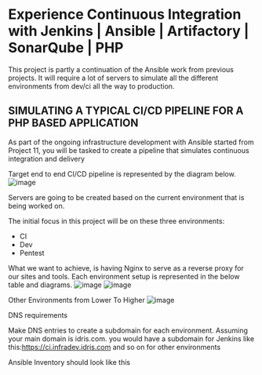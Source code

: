 # Experience Continuous Integration with Jenkins | Ansible | Artifactory | SonarQube | PHP
This project is partly a continuation of the Ansible work from previous projects. It will require a lot of servers to simulate all the different environments from dev/ci all the way to production.

## SIMULATING A TYPICAL CI/CD PIPELINE FOR A PHP BASED APPLICATION
As part of the ongoing infrastructure development with Ansible started from Project 11, you will be tasked to create a pipeline that simulates continuous integration and delivery

Target end to end CI/CD pipeline is represented by the diagram below. 
![image](https://user-images.githubusercontent.com/101482368/162239085-f5ac2c25-3cb4-4e63-b0b7-fcf4409360d5.png)


Servers are going to be created based on the current environment that is being worked on.

The initial focus in this project will be on these three environments:
* CI
* Dev
* Pentest

What we want to achieve, is having Nginx to serve as a reverse proxy for our sites and tools. Each environment setup is represented in the below table and diagrams.
![image](https://user-images.githubusercontent.com/101482368/162241921-d45b0038-2d67-4a11-963e-f2bc104d6d42.png)
![image](https://user-images.githubusercontent.com/101482368/162242123-0f795dda-dd35-4fea-b74d-4b71eb5fa989.png)

Other Environments from Lower To Higher
![image](https://user-images.githubusercontent.com/101482368/162242701-793773ff-a0b3-422f-8c4b-15d0e6a8e6bb.png)

DNS requirements

Make DNS entries to create a subdomain for each environment. Assuming your main domain is idris.com. you would have a subdomain for Jenkins like this:https://ci.infradev.idris.com and so on for other environments

Ansible Inventory should look like this
